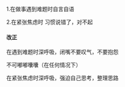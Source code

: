 1.在做事遇到难题时自言自语

2.在紧张焦虑时 习惯说错了，对不起



#### 改正

在遇到难题时深呼吸，闭嘴不要叹气，不要抱怨

不可嘟嘟囔囔（在任何情况下）

在紧张焦虑时深呼吸，强迫自己思考，整理思路

